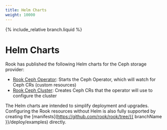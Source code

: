 ```yaml
---
title: Helm Charts
weight: 10000
---
```


{% include_relative branch.liquid %}

# Helm Charts

Rook has published the following Helm charts for the Ceph storage provider:

* [Rook Ceph Operator](helm-operator.md): Starts the Ceph Operator, which will watch for Ceph CRs (custom resources)
* [Rook Ceph Cluster](helm-ceph-cluster.md): Creates Ceph CRs that the operator will use to configure the cluster

The Helm charts are intended to simplify deployment and upgrades.
Configuring the Rook resources without Helm is also fully supported by creating the
[manifests](https://github.com/rook/rook/tree/{{ branchName }}/deploy/examples)
directly.
